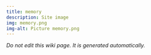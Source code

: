```yaml
---
title: memory
description: Site image
img: memory.png
img-alt: Picture memory.png
---
```


_Do not edit this wiki page. It is generated automatically._ 

